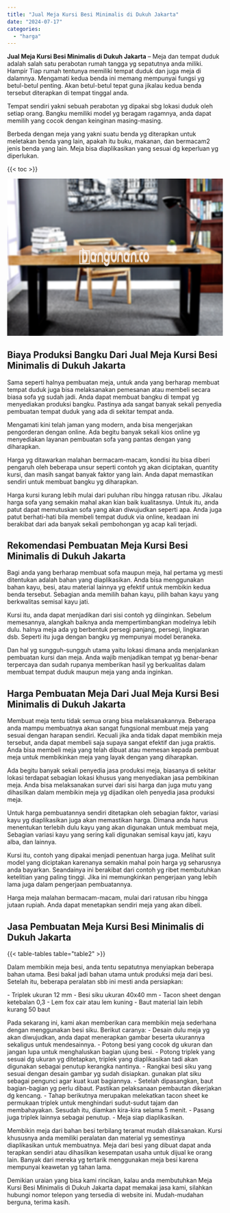 ```yaml
---
title: "Jual Meja Kursi Besi Minimalis di Dukuh Jakarta"
date: "2024-07-17"
categories: 
  - "harga"
---
```


**Jual Meja Kursi Besi Minimalis di Dukuh Jakarta** – Meja dan tempat duduk adalah salah satu perabotan rumah tangga yg sepatutnya anda miliki. Hampir Tiap rumah tentunya memiliki tempat duduk dan juga meja di dalamnya. Mengamati kedua benda ini memang mempunyai fungsi yg betul-betul penting. Akan betul-betul tepat guna jikalau kedua benda tersebut diterapkan di tempat tinggal anda.

Tempat sendiri yakni sebuah perabotan yg dipakai sbg lokasi duduk oleh setiap orang. Bangku memiliki model yg beragam ragamnya, anda dapat memilih yang cocok dengan keinginan masing-masing.

Berbeda dengan meja yang yakni suatu benda yg diterapkan untuk meletakan benda yang lain, apakah itu buku, makanan, dan bermacam2 jenis benda yang lain. Meja bisa diaplikasikan yang sesuai dg keperluan yg diperlukan.

{{< toc >}}

![Jual Meja Kursi Besi Minimalis di Dukuh Jakarta](/images/jual-meja-besi-murah10.png)

## Biaya Produksi Bangku Dari Jual Meja Kursi Besi Minimalis di Dukuh Jakarta

Sama seperti halnya pembuatan meja, untuk anda yang berharap membuat tempat duduk juga bisa melaksanakan pemesanan atau membeli secara biasa sofa yg sudah jadi. Anda dapat membuat bangku di tempat yg menyediakan produksi bangku. Pastinya ada sangat banyak sekali penyedia pembuatan tempat duduk yang ada di sekitar tempat anda.

Mengamati kini telah jaman yang modern, anda bisa mengerjakan pengorderan dengan online. Ada begitu banyak sekali kios online yg menyediakan layanan pembuatan sofa yang pantas dengan yang diharapkan.

Harga yg ditawarkan malahan bermacam-macam, kondisi itu bisa diberi pengaruh oleh beberapa unsur seperti contoh yg akan diciptakan, quantity kursi, dan masih sangat banyak faktor yang lain. Anda dapat memastikan sendiri untuk membuat bangku yg diharapkan.

Harga kursi kurang lebih mulai dari puluhan ribu hingga ratusan ribu. Jikalau harga sofa yang semakin mahal akan kian baik kualitasnya. Untuk itu, anda patut dapat memutuskan sofa yang akan diwujudkan seperti apa. Anda juga patut berhati-hati bila membeli tempat duduk via online, keadaan ini berakibat dari ada banyak sekali pembohongan yg acap kali terjadi.

## Rekomendasi Pembuatan Meja Kursi Besi Minimalis di Dukuh Jakarta

Bagi anda yang berharap membuat sofa maupun meja, hal pertama yg mesti ditentukan adalah bahan yang diaplikasikan. Anda bisa menggunakan bahan kayu, besi, atau material lainnya yg efektif untuk membikin kedua benda tersebut. Sebagian anda memilih bahan kayu, pilih bahan kayu yang berkwalitas semisal kayu jati.

Kursi itu, anda dapat menjadikan dari sisi contoh yg diinginkan. Sebelum memesannya, alangkah baiknya anda mempertimbangkan modelnya lebih dulu. halnya meja ada yg berbentuk persegi panjang, persegi, lingkaran dsb. Seperti itu juga dengan bangku yg mempunyai model beraneka.

Dan hal yg sungguh-sungguh utama yaitu lokasi dimana anda menjalankan pembuatan kursi dan meja. Anda wajib menjadikan tempat yg benar-benar terpercaya dan sudah rupanya memberikan hasil yg berkualitas dalam membuat tempat duduk maupun meja yang anda inginkan.

## Harga Pembuatan Meja Dari Jual Meja Kursi Besi Minimalis di Dukuh Jakarta

Membuat meja tentu tidak semua orang bisa melaksanakannya. Beberapa anda mampu membuatnya akan sangat fungsional membuat meja yang sesuai dengan harapan sendiri. Kecuali jika anda tidak dapat membikin meja tersebut, anda dapat membeli saja supaya sangat efektif dan juga praktis. Anda bisa membeli meja yang telah dibuat atau memesan kepada pembuat meja untuk membikinkan meja yang layak dengan yang diharapkan.

Ada begitu banyak sekali penyedia jasa produksi meja, biasanya di sekitar lokasi terdapat sebagian lokasi khusus yang menyediakan jasa pembikinan meja. Anda bisa melaksanakan survei dari sisi harga dan juga mutu yang dihasilkan dalam membikin meja yg dijadikan oleh penyedia jasa produksi meja.

Untuk harga pembuatannya sendiri ditetapkan oleh sebagian faktor, variasi kayu yg diaplikasikan juga akan memastikan harga. Dimana anda harus menentukan terlebih dulu kayu yang akan digunakan untuk membuat meja, Sebagian variasi kayu yang sering kali digunakan semisal kayu jati, kayu alba, dan lainnya.

Kursi itu, contoh yang dipakai menjadi penentuan harga juga. Melihat sulit model yang diciptakan karenanya semakin mahal poin harga yg seharusnya anda bayarkan. Seandainya ini berakibat dari contoh yg ribet membutuhkan ketelitian yang paling tinggi. Jika ini memungkinkan pengerjaan yang lebih lama juga dalam pengerjaan pembuatannya.

Harga meja malahan bermacam-macam, mulai dari ratusan ribu hingga jutaan rupiah. Anda dapat menetapkan sendiri meja yang akan dibeli.

## Jasa Pembuatan Meja Kursi Besi Minimalis di Dukuh Jakarta

{{< table-tables table="table2" >}}

Dalam membikin meja besi, anda tentu sepatutnya menyiapkan beberapa bahan utama. Besi bakal jadi bahan utama untuk produksi meja dari besi. Setelah itu, beberapa peralatan sbb ini mesti anda persiapkan:

\- Triplek ukuran 12 mm - Besi siku ukuran 40x40 mm - Tacon sheet dengan ketebalan 0,3 - Lem fox cair atau lem kuning - Baut material lain lebih kurang 50 baut

Pada sekarang ini, kami akan memberikan cara membikin meja sederhana dengan menggunakan besi siku. Berikut caranya: - Desain dulu meja yg akan diwujudkan, anda dapat menerapkan gambar beserta ukurannya sekaligus untuk mendesainnya. - Potong besi yang cocok dg ukuran dan jangan lupa untuk menghaluskan bagian ujung besi. - Potong triplek yang sesuai dg ukuran yg ditetapkan, triplek yang diaplikasikan tadi akan digunakan sebagai penutup kerangka nantinya. - Rangkai besi siku yang sesuai dengan desain gambar yg sudah disiapkan. gunakan plat siku sebagai pengunci agar kuat kuat bagiannya. - Setelah dipasangkan, baut bagian-bagian yg perlu dibaut. Pastikan pelaksanaan pembautan dikerjakan dg kencang. - Tahap berikutnya merupakan melekatkan tacon sheet ke permukaan triplek untuk menghindari sudut-sudut tajam dan membahayakan. Sesudah itu, diamkan kira-kira selama 5 menit. - Pasang juga triplek lainnya sebagai penutup. - Meja siap diaplikasikan.

Membikin meja dari bahan besi terbilang teramat mudah dilaksanakan. Kursi khususnya anda memiliki peralatan dan material yg semestinya diaplikasikan untuk membuatnya. Meja dari besi yang dibuat dapat anda terapkan sendiri atau dihasilkan kesempatan usaha untuk dijual ke orang lain. Banyak dari mereka yg tertarik menggunakan meja besi karena mempunyai keawetan yg tahan lama.

Demikian uraian yang bisa kami rincikan, kalau anda membutuhkan Meja Kursi Besi Minimalis di Dukuh Jakarta dapat memakai jasa kami, silahkan hubungi nomor telepon yang tersedia di website ini. Mudah-mudahan berguna, terima kasih.

